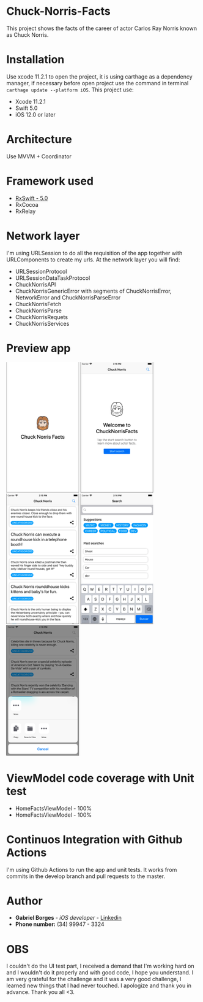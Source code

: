 # Chuck-Norris-Facts

This project shows the facts of the career of actor Carlos Ray Norris known as Chuck Norris.

# Installation

Use xcode 11.2.1 to open the project, it is using carthage as a dependency manager, if necessary before open project use the command in terminal ```carthage update --platform iOS```. This project use:

* Xcode 11.2.1
* Swift 5.0
* iOS 12.0 or later

# Architecture

Use MVVM + Coordinator

# Framework used

* [RxSwift - 5.0](https://github.com/ReactiveX/RxSwift)
* RxCocoa
* RxRelay

# Network layer

I'm using URLSession to do all the requisition of the app together with URLComponents to create my urls. At the network layer you will find:

* URLSessionProtocol
* URLSessionDataTaskProtocol
* ChuckNorrisAPI
* ChuckNorrisGenericError with segments of ChuckNorrisError, NetworkError and ChuckNorrisParseError
* ChuckNorrisFetch
* ChuckNorrisParse
* ChuckNorrisRequets
* ChuckNorrisServices

# Preview app

<img src=images/launch.png alt="" width="190" height="340"> <img src=images/homeFactsEmpty.png alt="" width="190" height="340"> <img src=images/homeFacts.png alt="" width="190" height="340"> <img src=images/searchFacts.png alt="" width="190" height="340"> <img src=images/shareFacts.png alt="" width="190" height="340">

# ViewModel code coverage with Unit test

* HomeFactsViewModel - 100%
* HomeFactsViewModel - 100%

# Continuos Integration with Github Actions

I'm using Github Actions to run the app and unit tests. It works from commits in the develop branch and pull requests to the master.

# Author

* **Gabriel Borges** - *iOS developer* - [Linkedin](https://www.linkedin.com/in/gabriel-borges-034420100/)
* **Phone number:** (34) 99947 - 3324

# OBS

I couldn't do the UI test part, I received a demand that I'm working hard on and I wouldn't do it properly and with good code, I hope you understand. I am very grateful for the challenge and it was a very good challenge, I learned new things that I had never touched. I apologize and thank you in advance. Thank you all <3.
